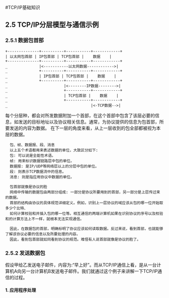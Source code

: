 #TCP/IP基础知识

## 2.5 TCP/IP分层模型与通信示例

### 2.5.1 数据包首部
```
+--------------+----------+-----------+------------+
| 以太网包首部 | IP包首部 | TCP包首部 |    数据    |
+--------------+----------+-----------+------------+
_              |<-----------以太网数据------------>|
_              +----------+-----------+------------+
_              | IP包首部 | TCP包首部 |    数据    |
_              +----------+-----------+------------+
_                         |<--------IP数据-------->|
_                         +-----------+------------+
_                         | TCP包首部 |    数据    |
_                         +-----------+------------+
_                                     |<-TCP数据-->|
```
  每个分层种，都会对所发数据附加一个首部，在这个首部中包含了该层必要的信息，如发送的目标地址以及协议相关信息。通常，为协议提供的信息为包首部，所要发送的内容为数据。 在下一层的角度来看，从上一层收到的包全部都被视为本层的数据。
  
```
  包、帧、数据报、段、消息
  以上五个术语都用来表述数据的单位，大致区分如下:
  包: 可以说是全能性术语。
  帧: 用来标识数据链路层中包的单位。 
  数据报: 是IP/UDP等网络层以上的分层中包的单位。 
  段: 则表示TCP数据流中的信息。
  消息: 则是指应用协议中数据的单位。
```

```
  包首部就像是协议的脸
  网络中传输的数据包由两部分组成: 一部分是协议所要用到的首部，另一部分是上层传过来的数据。
  首部的结构由协议的具体规范详细定义。例如，识别上一层协议的域应该从包的哪一位开始取多少个比特、
  如何计算校验和并插入包的哪一位等。相互通信的两端计算机如果在识别协议的序号以及校验和的计算方法上不一样，就根本无法实现通信。
  
  因此，在数据包的首部，明确标明了协议应该如何读取数据。反过来说，看到首部，也就能够了解该协议必要的信息以及所要处理的内容。
  因此，看到包首部就如同看到协议的规范。难怪有人说首部就像是协议的脸了。
```

### 2.5.2 发送数据包
  假设甲给乙发送电子邮件，内容为:“早上好”。而从TCP/IP通信上看，是从一台计算机A向另一台计算机B发送电子邮件。我们就通过这个例子来讲解一下TCP/IP通信的过程。
  
#### 1. 应用程序处理

